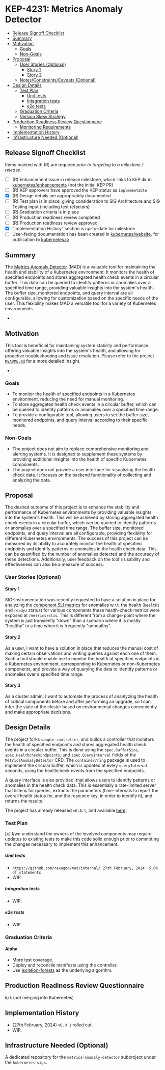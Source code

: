 # KEP-4231: Metrics Anomaly Detector

<!-- toc -->
- [Release Signoff Checklist](#release-signoff-checklist)
- [Summary](#summary)
- [Motivation](#motivation)
  - [Goals](#goals)
  - [Non-Goals](#non-goals)
- [Proposal](#proposal)
  - [User Stories (Optional)](#user-stories-optional)
    - [Story 1](#story-1)
    - [Story 2](#story-2)
  - [Notes/Constraints/Caveats (Optional)](#notesconstraintscaveats-optional)
- [Design Details](#design-details)
  - [Test Plan](#test-plan)
      - [Unit tests](#unit-tests)
      - [Integration tests](#integration-tests)
      - [e2e tests](#e2e-tests)
  - [Graduation Criteria](#graduation-criteria)
  - [Version Skew Strategy](#version-skew-strategy)
- [Production Readiness Review Questionnaire](#production-readiness-review-questionnaire)
  - [Monitoring Requirements](#monitoring-requirements)
- [Implementation History](#implementation-history)
- [Infrastructure Needed (Optional)](#infrastructure-needed-optional)
<!-- /toc -->

## Release Signoff Checklist

Items marked with (R) are required *prior to targeting to a milestone / release*.

- [ ] (R) Enhancement issue in release milestone, which links to KEP dir in 
  [kubernetes/enhancements] (not the initial KEP PR)
- [ ] (R) KEP approvers have approved the KEP status as `implementable`
- [x] (R) Design details are appropriately documented
- [ ] (R) Test plan is in place, giving consideration to SIG Architecture and SIG Testing input (including test refactors)
- [ ] (R) Graduation criteria is in place
- [ ] (R) Production readiness review completed
- [ ] (R) Production readiness review approved
- [x] "Implementation History" section is up-to-date for milestone
- [ ] User-facing documentation has been created in [kubernetes/website], for publication to [kubernetes.io]

<!--
**Note:** This checklist is iterative and should be reviewed and updated every time this enhancement is being considered for a milestone.
-->

[kubernetes.io]: https://kubernetes.io/
[kubernetes/enhancements]: https://git.k8s.io/enhancements
[kubernetes/kubernetes]: https://git.k8s.io/kubernetes
[kubernetes/website]: https://git.k8s.io/website

## Summary

<!--
This section is incredibly important for producing high-quality, user-focused
documentation such as release notes or a development roadmap. It should be
possible to collect this information before implementation begins, in order to
avoid requiring implementors to split their attention between writing release
notes and implementing the feature itself. KEP editors and SIG Docs
should help to ensure that the tone and content of the `Summary` section is
useful for a wide audience.

A good summary is probably at least a paragraph in length.

Both in this section and below, follow the guidelines of the [documentation
style guide]. In particular, wrap lines to a reasonable length, to make it
easier for reviewers to cite specific portions, and to minimize diff churn on
updates.

[documentation style guide]: https://github.com/kubernetes/community/blob/master/contributors/guide/style-guide.md
-->

The [Metrics Anomaly Detector] (MAD) is a valuable tool for maintaining the
health and stability of a Kubernetes environment. It monitors the health of
specified endpoints and stores aggregated health check events in a circular
buffer. This data can be queried to identify patterns or anomalies over a
specified time range, providing valuable insights into the system's health. The
buffer size, monitored endpoints, and query interval are all configurable,
allowing for customization based on the specific needs of the user. This
flexibility makes MAD a versatile tool for a variety of Kubernetes environments.

- [Metrics Anomaly Detector]: https://github.com/rexagod/mad/blob/master/README.md

## Motivation

<!--
This section is for explicitly listing the motivation, goals, and non-goals of
this KEP.  Describe why the change is important and the benefits to users. The
motivation section can optionally provide links to [experience reports] to
demonstrate the interest in a KEP within the wider Kubernetes community.

[experience reports]: https://github.com/golang/go/wiki/ExperienceReports
-->

 This tool is beneficial for maintaining system stability and performance,
 offering valuable insights into the system's health, and allowing for proactive
 troubleshooting and issue resolution. Please refer to the project [`README.md`]
 for a more detailed insight.

- [`README.md`]: https://github.com/rexagod/mad/blob/master/README.md

### Goals

<!--
List the specific goals of the KEP. What is it trying to achieve? How will we
know that this has succeeded?
-->

* To monitor the health of specified endpoints in a Kubernetes environment,
  reducing the need for manual monitoring.
* To store aggregated health check events in a circular buffer, which can be
  queried to identify patterns or anomalies over a specified time range.
* To provide a configurable tool, allowing users to set the buffer size,
  monitored endpoints, and query interval according to their specific needs.

### Non-Goals

<!--
What is out of scope for this KEP? Listing non-goals helps to focus discussion
and make progress.
-->

* The project does not aim to replace comprehensive monitoring and alerting
  systems. It is designed to supplement these systems by providing additional
  insights into the health of specific Kubernetes components.
* The project does not provide a user interface for visualizing the health check
  data. It focuses on the backend functionality of collecting and analyzing the
  data.

## Proposal

<!--
This is where we get down to the specifics of what the proposal actually is.
This should have enough detail that reviewers can understand exactly what
you're proposing, but should not include things like API designs or
implementation. What is the desired outcome and how do we measure success?.
The "Design Details" section below is for the real
nitty-gritty.
-->

The desired outcome of this project is to enhance the stability and performance
of Kubernetes environments by providing valuable insights into the system's
health. This will be achieved by storing aggregated health check events in a
circular buffer, which can be queried to identify patterns or anomalies over a
specified time range. The buffer size, monitored endpoints, and query interval
are all configurable, providing flexibility for different Kubernetes
environments. The success of this project can be measured by its ability to
accurately monitor the health of specified endpoints and identify patterns or
anomalies in the health check data. This can be quantified by the number of
anomalies detected and the accuracy of these detections. Additionally, user
feedback on the tool's usability and effectiveness can also be a measure of
success.

### User Stories (Optional)

<!--
Detail the things that people will be able to do if this KEP is implemented.
Include as much detail as possible so that people can understand the "how" of
the system. The goal here is to make this feel real for users without getting
bogged down.
-->

#### Story 1

SIG-Instrumentation was recently requested to have a solution in place for
analyzing the [component SLI metrics] for anomalies w.r.t. the health (`healthz`
and `readyz` status) for various components these health-check metrics were
exposed at `/metrics/slis`. This is different from a change-point where the
system is just transiently "down" than a scenario where it is mostly "healthy"
to a time when it is frequently "unhealthy".

[component SLI metrics]: https://kubernetes.io/docs/reference/instrumentation/slis/#sli-metrics

#### Story 2

As a user, I want to have a solution in place that reduces the manual cost of
making certain observations and writing queries against each one of them. Such a
tool should enable me to monitor the health of specified endpoints in a
Kubernetes environment, corresponding to Kubernetes or non-Kubernetes
components, and provide a way of querying the data to identify patterns or
anomalies over a specified time range.

#### Story 3

As a cluster admin, I want to automate the process of ananlyzing the health of
critical components before and after performing an upgrade, so I can infer the
state of the cluster based on environmental changes conveniently and make
appropriate decisions.

## Design Details

<!--
This section should contain enough information that the specifics of your
change are understandable. This may include API specs (though not always
required) or even code snippets. If there's any ambiguity about HOW your
proposal will be implemented, this is the place to discuss them.
-->

The project forks `sample-controller`, and builds a controller that monitors the
health of specified endpoints and stores aggregated health check events in a
circular buffer. This is done using the `spec.BufferSize`,
`spec.HealthcheckEndpoints`, and `spec.QueryInterval` fields of the
`MetricsAnomalyDetector` CRD. The `container/ring` package is used to implement
the circular buffer, which is updated at every `queryInterval` seconds, using
the healthcheck events from the specified endpoints.

A query interface is also provided, that allows users to identify patterns or
anomalies in the health check data. This is essentially a rate-limited server
that listens for queries, extracts the parameters (time-intervals to report the
overall health status for, and the resource key, in order to identify it), and
returns the results.

The project has already released `v0.0.1`, and available
[here](https://github.com/rexagod/mad/tree/master).

### Test Plan

<!--
**Note:** *Not required until targeted at a release.*
The goal is to ensure that we don't accept enhancements with inadequate testing.

All code is expected to have adequate tests (eventually with coverage
expectations). Please adhere to the [Kubernetes testing guidelines][testing-guidelines]
when drafting this test plan.

[testing-guidelines]: https://git.k8s.io/community/contributors/devel/sig-testing/testing.md
-->

[x] I/we understand the owners of the involved components may require updates to
existing tests to make this code solid enough prior to committing the changes
necessary to implement this enhancement.

##### Unit tests

<!--
In principle every added code should have complete unit test coverage, so providing
the exact set of tests will not bring additional value.
However, if complete unit test coverage is not possible, explain the reason of it
together with explanation why this is acceptable.
-->

<!--
Additionally, for Alpha try to enumerate the core package you will be touching
to implement this enhancement and provide the current unit coverage for those
in the form of:
- <package>: <date> - <current test coverage>
The data can be easily read from:
https://testgrid.k8s.io/sig-testing-canaries#ci-kubernetes-coverage-unit

This can inform certain test coverage improvements that we want to do before
extending the production code to implement this enhancement.
-->

- `https://github.com/rexagod/mad/internal/`: `27th February, 2024` - `5.0% of statements`
- WIP.

##### Integration tests

<!--
Integration tests are contained in k8s.io/kubernetes/test/integration.
Integration tests allow control of the configuration parameters used to start the binaries under test.
This is different from e2e tests which do not allow configuration of parameters.
Doing this allows testing non-default options and multiple different and potentially conflicting command line options.
-->

<!--
This question should be filled when targeting a release.
For Alpha, describe what tests will be added to ensure proper quality of the enhancement.

For Beta and GA, add links to added tests together with links to k8s-triage for those tests:
https://storage.googleapis.com/k8s-triage/index.html
-->

- WIP.

##### e2e tests

<!--
This question should be filled when targeting a release.
For Alpha, describe what tests will be added to ensure proper quality of the enhancement.

For Beta and GA, add links to added tests together with links to k8s-triage for those tests:
https://storage.googleapis.com/k8s-triage/index.html

We expect no non-infra related flakes in the last month as a GA graduation criteria.
-->

- WIP.

### Graduation Criteria

<!--
**Note:** *Not required until targeted at a release.*

Define graduation milestones.

These may be defined in terms of API maturity, [feature gate] graduations, or as
something else. The KEP should keep this high-level with a focus on what
signals will be looked at to determine graduation.

Consider the following in developing the graduation criteria for this enhancement:
- [Maturity levels (`alpha`, `beta`, `stable`)][maturity-levels]
- [Feature gate][feature gate] lifecycle
- [Deprecation policy][deprecation-policy]

Clearly define what graduation means by either linking to the [API doc
definition](https://kubernetes.io/docs/concepts/overview/kubernetes-api/#api-versioning)
or by redefining what graduation means.

In general we try to use the same stages (alpha, beta, GA), regardless of how the
functionality is accessed.

[feature gate]: https://git.k8s.io/community/contributors/devel/sig-architecture/feature-gates.md
[maturity-levels]: https://git.k8s.io/community/contributors/devel/sig-architecture/api_changes.md#alpha-beta-and-stable-versions
[deprecation-policy]: https://kubernetes.io/docs/reference/using-api/deprecation-policy/

Below are some examples to consider, in addition to the aforementioned [maturity levels][maturity-levels].

#### Alpha

- Feature implemented behind a feature flag
- Initial e2e tests completed and enabled

#### Beta

- Gather feedback from developers and surveys
- Complete features A, B, C
- Additional tests are in Testgrid and linked in KEP

#### GA

- N examples of real-world usage
- N installs
- More rigorous forms of testing—e.g., downgrade tests and scalability tests
- Allowing time for feedback

**Note:** Generally we also wait at least two releases between beta and
GA/stable, because there's no opportunity for user feedback, or even bug reports,
in back-to-back releases.

**For non-optional features moving to GA, the graduation criteria must include
[conformance tests].**

[conformance tests]: https://git.k8s.io/community/contributors/devel/sig-architecture/conformance-tests.md

#### Deprecation

- Announce deprecation and support policy of the existing flag
- Two versions passed since introducing the functionality that deprecates the flag (to address version skew)
- Address feedback on usage/changed behavior, provided on GitHub issues
- Deprecate the flag
-->

#### Alpha

- More test coverage.
- Deploy and reconcile manifests using the controller.
- Use [isolation-forests](https://ars.els-cdn.com/content/image/1-s2.0-S0952197622004936-fx1_lrg.jpg) as the underlying algorithm.

## Production Readiness Review Questionnaire

<!--

Production readiness reviews are intended to ensure that features merging into
Kubernetes are observable, scalable and supportable; can be safely operated in
production environments, and can be disabled or rolled back in the event they
cause increased failures in production. See more in the PRR KEP at
https://git.k8s.io/enhancements/keps/sig-architecture/1194-prod-readiness.

The production readiness review questionnaire must be completed and approved
for the KEP to move to `implementable` status and be included in the release.

In some cases, the questions below should also have answers in `kep.yaml`. This
is to enable automation to verify the presence of the review, and to reduce review
burden and latency.

The KEP must have a approver from the
[`prod-readiness-approvers`](http://git.k8s.io/enhancements/OWNERS_ALIASES)
team. Please reach out on the
[#prod-readiness](https://kubernetes.slack.com/archives/CPNHUMN74) channel if
you need any help or guidance.
-->

`N/A` (not merging into Kubernetes)

## Implementation History

<!--
Major milestones in the lifecycle of a KEP should be tracked in this section.
Major milestones might include:
- the `Summary` and `Motivation` sections being merged, signaling SIG acceptance
- the `Proposal` section being merged, signaling agreement on a proposed design
- the date implementation started
- the first Kubernetes release where an initial version of the KEP was available
- the version of Kubernetes where the KEP graduated to general availability
- when the KEP was retired or superseded
-->

- (27th February, 2024) `v0.0.1` rolled out.
- WIP.

## Infrastructure Needed (Optional)

<!--
Use this section if you need things from the project/SIG. Examples include a
new subproject, repos requested, or GitHub details. Listing these here allows a
SIG to get the process for these resources started right away.
-->

A dedicated repository for the `metrics-anomaly-detector` subproject under 
the `kubernetes-sigs`.
